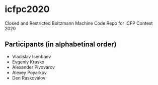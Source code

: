 # icfpc2020
Closed and Restricted Boltzmann Machine Code Repo for ICFP Contest 2020

## Participants (in alphabetinal order)

- Vladislav Isenbaev
- Evgeniy Krasko
- Alexander Pivovarov
- Alexey Poyarkov
- Den Raskovalov
